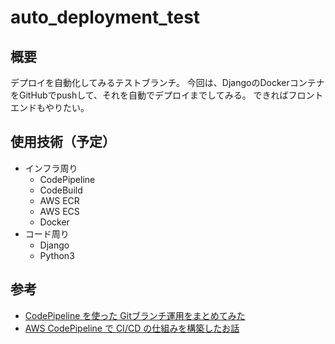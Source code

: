 # auto_deployment_test

## 概要

デプロイを自動化してみるテストブランチ。
今回は、DjangoのDockerコンテナをGitHubでpushして、それを自動でデプロイまでしてみる。
できればフロントエンドもやりたい。


## 使用技術（予定）

- インフラ周り
  - CodePipeline
  - CodeBuild
  - AWS ECR
  - AWS ECS
  - Docker
- コード周り
  - Django
  - Python3


## 参考

- [CodePipeline を使った Gitブランチ運用をまとめてみた](https://dev.classmethod.jp/articles/various-git-branch-flows-for-aws-codepipeline/)
- [AWS CodePipeline で CI/CD の仕組みを構築したお話](https://blog.spacemarket.com/code/ci-cd-codepipeline/)